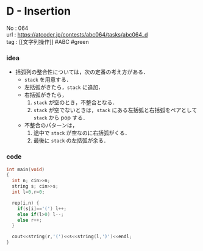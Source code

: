 # D - Insertion

No	: 064  
url	: https://atcoder.jp/contests/abc064/tasks/abc064_d  
tag	: [[文字列操作]]  #ABC #green

### idea
- 括弧列の整合性については，次の定番の考え方がある．
	- `stack` を用意する．
	- 左括弧がきたら，`stack` に追加．
	- 右括弧がきたら，
		1. `stack` が空のとき，不整合となる．
		2. `stack` が空でないときは，`stack` にある左括弧と右括弧をペアとして `stack` から pop する．
	- 不整合のパターンは，
		1.  途中で `stack` が空なのに右括弧がくる．
		2. 最後に `stack` の左括弧が余る．

### code
```cpp
int	main(void)
{
  int n; cin>>n;
  string s; cin>>s;
  int l=0,r=0;

  rep(i,n) {
    if(s[i]=='(') l++;
    else if(l>0) l--;
    else r++;
  }

  cout<<string(r,'(')<<s<<string(l,')')<<endl;
} 
```